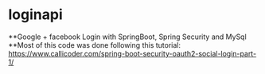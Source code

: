 # loginapi
**Google + facebook Login with SpringBoot, Spring Security and MySql
**Most of this code was done following this tutorial: https://www.callicoder.com/spring-boot-security-oauth2-social-login-part-1/
